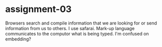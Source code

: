# assignment-03
Browsers search and compile information that we are looking for or send information from us to others. I use safarai.
Mark-up language communicates to the computor what is being typed.
I'm confused on embedding?
